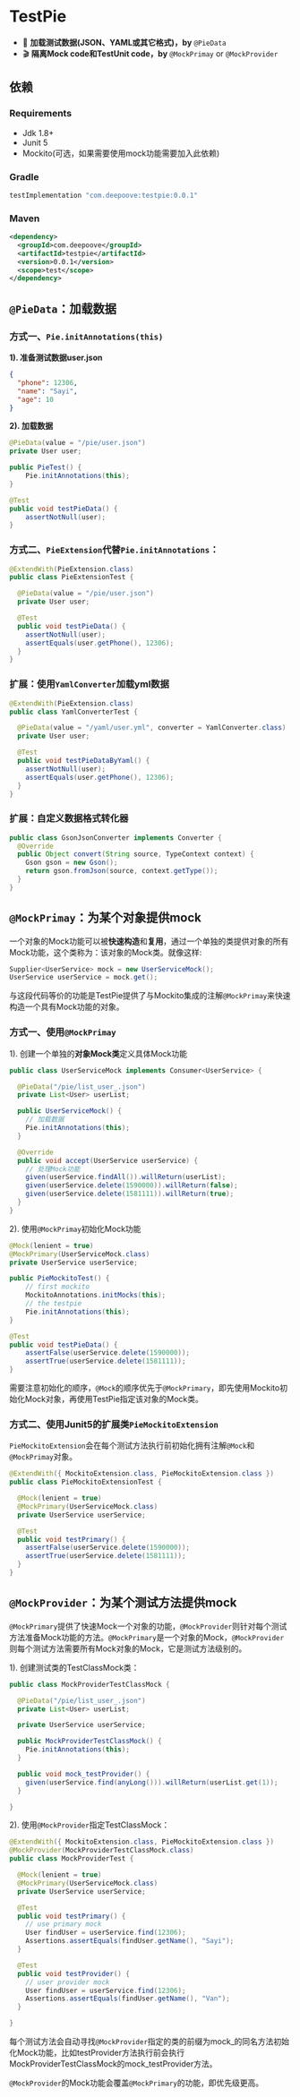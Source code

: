 # TestPie 
* :round_pushpin: **加载测试数据(JSON、YAML或其它格式)，by** `@PieData`
* :clapper: **隔离Mock code和TestUnit code，by** `@MockPrimay` or `@MockProvider`

## 依赖
### Requirements
* Jdk 1.8+
* Junit 5
* Mockito(可选，如果需要使用mock功能需要加入此依赖)

### Gradle
```groovy
testImplementation "com.deepoove:testpie:0.0.1"
```

### Maven
```xml
<dependency>
  <groupId>com.deepoove</groupId>
  <artifactId>testpie</artifactId>
  <version>0.0.1</version>
  <scope>test</scope>
</dependency>
```


## `@PieData`：加载数据
### 方式一、`Pie.initAnnotations(this)`
**1). 准备测试数据user.json**

```json
{
  "phone": 12306,
  "name": "Sayi",
  "age": 10
}
```
**2). 加载数据**

```java
@PieData(value = "/pie/user.json")
private User user;

public PieTest() {
    Pie.initAnnotations(this);
}

@Test
public void testPieData() {
    assertNotNull(user);
}
```

### 方式二、`PieExtension`代替`Pie.initAnnotations`：

```java
@ExtendWith(PieExtension.class)
public class PieExtensionTest {

  @PieData(value = "/pie/user.json")
  private User user;

  @Test
  public void testPieData() {
    assertNotNull(user);
    assertEquals(user.getPhone(), 12306);
  }
}
```

### 扩展：使用`YamlConverter`加载yml数据
```java
@ExtendWith(PieExtension.class)
public class YamlConverterTest {

  @PieData(value = "/yaml/user.yml", converter = YamlConverter.class)
  private User user;

  @Test
  public void testPieDataByYaml() {
    assertNotNull(user);
    assertEquals(user.getPhone(), 12306);
  }
}
```

### 扩展：自定义数据格式转化器
```java
public class GsonJsonConverter implements Converter {
  @Override
  public Object convert(String source, TypeContext context) {
    Gson gson = new Gson();
    return gson.fromJson(source, context.getType());
  }
}
```

## `@MockPrimay`：为某个对象提供mock
一个对象的Mock功能可以被**快速构造**和**复用**，通过一个单独的类提供对象的所有Mock功能，这个类称为：该对象的Mock类。就像这样:

```java
Supplier<UserService> mock = new UserServiceMock();
UserService userService = mock.get();
```
与这段代码等价的功能是TestPie提供了与Mockito集成的注解`@MockPrimay`来快速构造一个具有Mock功能的对象。

### 方式一、使用`@MockPrimay`
1). 创建一个单独的**对象Mock类**定义具体Mock功能

```java
public class UserServiceMock implements Consumer<UserService> {

  @PieData("/pie/list_user_.json")
  private List<User> userList;

  public UserServiceMock() {
    // 加载数据
    Pie.initAnnotations(this);
  }

  @Override
  public void accept(UserService userService) {
    // 处理Mock功能
    given(userService.findAll()).willReturn(userList);
    given(userService.delete(1590000)).willReturn(false);
    given(userService.delete(1581111)).willReturn(true);
  }
}
```

2). 使用`@MockPrimay`初始化Mock功能

```java
@Mock(lenient = true)
@MockPrimary(UserServiceMock.class)
private UserService userService;

public PieMockitoTest() {
    // first mockito
    MockitoAnnotations.initMocks(this);
    // the testpie
    Pie.initAnnotations(this);
}

@Test
public void testPieData() {
    assertFalse(userService.delete(1590000));
    assertTrue(userService.delete(1581111));
}
```
需要注意初始化的顺序，`@Mock`的顺序优先于`@MockPrimary`，即先使用Mockito初始化Mock对象，再使用TestPie指定该对象的Mock类。

### 方式二、使用Junit5的扩展类`PieMockitoExtension`
`PieMockitoExtension`会在每个测试方法执行前初始化拥有注解`@Mock`和`@MockPrimay`对象。

```java
@ExtendWith({ MockitoExtension.class, PieMockitoExtension.class })
public class PieMockitoExtensionTest {

  @Mock(lenient = true)
  @MockPrimary(UserServiceMock.class)
  private UserService userService;

  @Test
  public void testPrimary() {
    assertFalse(userService.delete(1590000));
    assertTrue(userService.delete(1581111));
  }
}
```

## `@MockProvider`：为某个测试方法提供mock
`@MockPrimary`提供了快速Mock一个对象的功能，`@MockProvider`则针对每个测试方法准备Mock功能的方法。`@MockPrimary`是一个对象的Mock，`@MockProvider`则每个测试方法需要所有Mock对象的Mock，它是测试方法级别的。

1). 创建测试类的TestClassMock类：

```java
public class MockProviderTestClassMock {

  @PieData("/pie/list_user_.json")
  private List<User> userList;

  private UserService userService;

  public MockProviderTestClassMock() {
    Pie.initAnnotations(this);
  }

  public void mock_testProvider() {
    given(userService.find(anyLong())).willReturn(userList.get(1));
  }

}
```

2). 使用`@MockProvider`指定TestClassMock：

```java
@ExtendWith({ MockitoExtension.class, PieMockitoExtension.class })
@MockProvider(MockProviderTestClassMock.class)
public class MockProviderTest {

  @Mock(lenient = true)
  @MockPrimary(UserServiceMock.class)
  private UserService userService;

  @Test
  public void testPrimary() {
    // use primary mock
    User findUser = userService.find(12306);
    Assertions.assertEquals(findUser.getName(), "Sayi");
  }

  @Test
  public void testProvider() {
    // user provider mock
    User findUser = userService.find(12306);
    Assertions.assertEquals(findUser.getName(), "Van");
  }

}

```
每个测试方法会自动寻找`@MockProvider`指定的类的前缀为mock_的同名方法初始化Mock功能，比如testProvider方法执行前会执行MockProviderTestClassMock的mock_testProvider方法。

`@MockProvider`的Mock功能会覆盖`@MockPrimary`的功能，即优先级更高。


